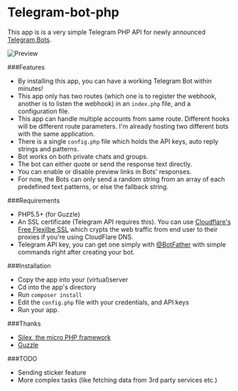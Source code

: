 # Telegram-bot-php

This app is is a very simple Telegram PHP API for newly announced [Telegram Bots](https://telegram.org/blog/bot-revolution).

![Preview](http://i.imgur.com/gVsY6zB.png)

###Features

 * By installing this app, you can have a working Telegram Bot within minutes!
 * This app only has two routes (which one is to register the webhook, another is to listen the webhook) in an `index.php` file, and a configuration file.
 * This app can handle multiple accounts from same route. Different hooks will be different route parameters. I'm already hosting two different bots with the same application.
 * There is a single `config.php` file which holds the API keys, auto reply strings and patterns.
 * Bot works on both private chats and groups.
 * The bot can either quote or send the response text directly.
 * You can enable or disable preview links in Bots' responses.
 * For now, the Bots can only send a random string from an array of each predefined text patterns, or else the fallback string.

###Requirements

 * PHP5.5+ (for Guzzle)
 * An SSL certificate (Telegram API requires this). You can use [Cloudflare's Free Flexilbe SSL](https://www.cloudflare.com/ssl) which crypts the web traffic from end user to their proxies if you're using CloudFlare DNS.
 * Telegram API key, you can get one simply with [@BotFather](https://core.telegram.org/bots#botfather) with simple commands right after creating your bot.

###Installation

 * Copy the app into your (virtual)server
 * Cd into the app's directory
 * Run `composer install`
 * Edit the `config.php` file with your credentials, and API keys
 * Run your app.

###Thanks

  * [Silex, the micro PHP framework](http://silex.sensiolabs.org/)
  * [Guzzle](http://guzzlephp.org/)

###TODO

 * Sending sticker feature
 * More complex tasks (like fetching data from 3rd party services etc.)
